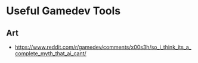 # Useful Gamedev Tools

## Art

 - https://www.reddit.com/r/gamedev/comments/x00s3h/so_i_think_its_a_complete_myth_that_ai_cant/

